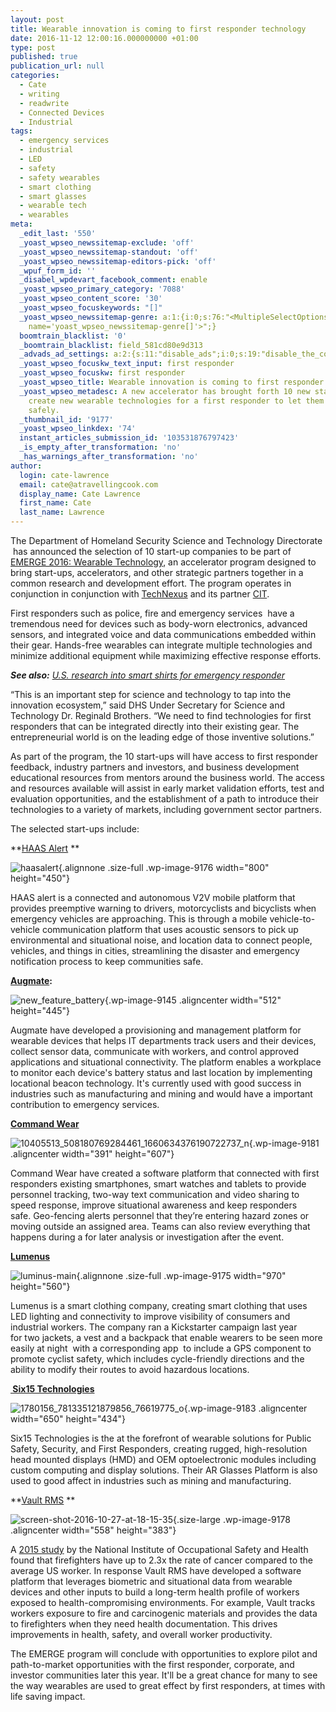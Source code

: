 ```yaml
---
layout: post
title: Wearable innovation is coming to first responder technology
date: 2016-11-12 12:00:16.000000000 +01:00
type: post
published: true
publication_url: null
categories:
  - Cate
  - writing
  - readwrite
  - Connected Devices
  - Industrial
tags:
  - emergency services
  - industrial
  - LED
  - safety
  - safety wearables
  - smart clothing
  - smart glasses
  - wearable tech
  - wearables
meta:
  _edit_last: '550'
  _yoast_wpseo_newssitemap-exclude: 'off'
  _yoast_wpseo_newssitemap-standout: 'off'
  _yoast_wpseo_newssitemap-editors-pick: 'off'
  _wpuf_form_id: ''
  _disabel_wpdevart_facebook_comment: enable
  _yoast_wpseo_primary_category: '7088'
  _yoast_wpseo_content_score: '30'
  _yoast_wpseo_focuskeywords: "[]"
  _yoast_wpseo_newssitemap-genre: a:1:{i:0;s:76:"<MultipleSelectOptions {} for select
    name='yoast_wpseo_newssitemap-genre[]'>";}
  boomtrain_blacklist: '0'
  _boomtrain_blacklist: field_581cd80e9d313
  _advads_ad_settings: a:2:{s:11:"disable_ads";i:0;s:19:"disable_the_content";i:0;}
  _yoast_wpseo_focuskw_text_input: first responder
  _yoast_wpseo_focuskw: first responder
  _yoast_wpseo_title: Wearable innovation is coming to first responder technology
  _yoast_wpseo_metadesc: A new accelerator has brought forth 10 new startups to to
    create new wearable technologies for a first responder to let them operate more
    safely.
  _thumbnail_id: '9177'
  _yoast_wpseo_linkdex: '74'
  instant_articles_submission_id: '103531876797423'
  _is_empty_after_transformation: 'no'
  _has_warnings_after_transformation: 'no'
author:
  login: cate-lawrence
  email: cate@atravellingcook.com
  display_name: Cate Lawrence
  first_name: Cate
  last_name: Lawrence
---
```

The Department of Homeland Security Science and Technology Directorate
 has announced the selection of 10 start-up companies to be part of
[EMERGE 2016: Wearable
Technology](https://www.dhs.gov/science-and-technology/accelerator), an
accelerator program designed to bring start-ups, accelerators, and other
strategic partners together in a common research and development effort.
The program operates in conjunction in conjunction
with [TechNexus](http://technexus.com/) and its partner
[CIT](http://www.cit.org/).

First responders such as police, fire and emergency services  have a
tremendous need for devices such as body-worn electronics, advanced
sensors, and integrated voice and data communications embedded within
their gear. Hands-free wearables can integrate multiple technologies and
minimize additional equipment while maximizing effective response
efforts.

***See also:** [U.S. research into smart shirts for emergency
responder](http://U.S.%20backs%20research%20into%20smart%20shirts%20for%20emergency%20responders)*

“This is an important step for science and technology to tap into the
innovation ecosystem,” said DHS Under Secretary for Science and
Technology Dr. Reginald Brothers. “We need to find technologies for
first responders that can be integrated directly into their existing
gear. The entrepreneurial world is on the leading edge of those
inventive solutions.”

As part of the program, the 10 start-ups will have access to first
responder feedback, industry partners and investors, and business
development educational resources from mentors around the business
world. The access and resources available will assist in early market
validation efforts, test and evaluation opportunities, and the
establishment of a path to introduce their technologies to a variety of
markets, including government sector partners.

The selected start-ups include:

**[HAAS Alert](http://www.haasalert.com/) **

![haasalert](rw-import/HAASAlert.jpg){.alignnone
.size-full .wp-image-9176 width="800" height="450"}

HAAS alert is a connected and autonomous V2V mobile platform that
provides preemptive warning to drivers, motorcyclists and
bicyclists when emergency vehicles are approaching. This is through a
mobile vehicle-to-vehicle communication platform that uses acoustic
sensors to pick up environmental and situational noise, and location
data to connect people, vehicles, and things in cities, streamlining the
disaster and emergency notification process to keep communities safe.

**[Augmate](http://www.augmate.com/):**

![new\_feature\_battery](rw-import/new_feature_battery.png){.wp-image-9145
.aligncenter width="512" height="445"}

Augmate have developed a provisioning and management platform for
wearable devices that helps IT departments track users and their
devices, collect sensor data, communicate with workers, and control
approved applications and situational connectivity. The platform enables
a workplace to monitor each device's battery status and last location by
implementing locational beacon technology. It's currently used with good
success in industries such as manufacturing and mining and would have a
important contribution to emergency services.

[**Command Wear**](http://www.commandwear.com/)

![10405513\_508180769284461\_1660634376190722737\_n](rw-import/10405513_508180769284461_1660634376190722737_n.jpg){.wp-image-9181
.aligncenter width="391" height="607"}

Command Wear have created a software platform that connected with first
responders existing smartphones, smart watches and tablets to provide 
personnel tracking, two-way text communication and video sharing to
speed response, improve situational awareness and keep responders
safe. Geo-fencing alerts personnel that they’re entering hazard zones or
moving outside an assigned area. Teams can also review everything that
happens during a for later analysis or investigation after the event.

[**Lumenus**](http://www.lumenus.com/)

![luminus-main](rw-import/luminus-main.jpg){.alignnone
.size-full .wp-image-9175 width="970" height="560"}

Lumenus is a smart clothing company, creating smart clothing that uses
LED lighting and connectivity to improve visibility of consumers and
industrial workers. The company ran a Kickstarter campaign last year
for two jackets, a vest and a backpack that enable wearers to be seen
more easily at night  with a corresponding app  to include a GPS
component to promote cyclist safety, which includes cycle-friendly
directions and the ability to modify their routes to avoid hazardous
locations.

**[ Six15 Technologies](http://www.six-15.com/)**

![1780156\_781335121879856\_76619775\_o](rw-import/1780156_781335121879856_76619775_o-1024x683.jpg){.wp-image-9183
.aligncenter width="650" height="434"}

Six15 Technologies is the at the forefront of wearable solutions for
Public Safety, Security, and First Responders, creating rugged,
high-resolution head mounted displays (HMD) and OEM optoelectronic
modules including custom computing and display solutions. Their AR
Glasses Platform is also used to good affect in industries such as
mining and manufacturing.

**[Vault RMS](https://www.vaultexposuretracker.com/) **

![screen-shot-2016-10-27-at-18-15-35](rw-import/Screen-Shot-2016-10-27-at-18.15.35.jpg){.size-large
.wp-image-9178 .aligncenter width="558" height="383"}

A [2015
study](http://www.cdc.gov/niosh/firefighters/ffcancerstudy.html) by the
National Institute of Occupational Safety and Health found that
firefighters have up to 2.3x the rate of cancer compared to the average
US worker. In response Vault RMS have developed a software platform that
leverages biometric and situational data from wearable devices and other
inputs to build a long-term health profile of workers exposed to
health-compromising environments. For example, Vault tracks workers
exposure to fire and carcinogenic materials and provides the data to
firefighters when they need health documentation. This drives
improvements in health, safety, and overall worker productivity.

The EMERGE program will conclude with opportunities to explore pilot and
path-to-market opportunities with the first responder, corporate, and
investor communities later this year. It'll be a great chance for many
to see the way wearables are used to great effect by first responders,
at times with life saving impact.
